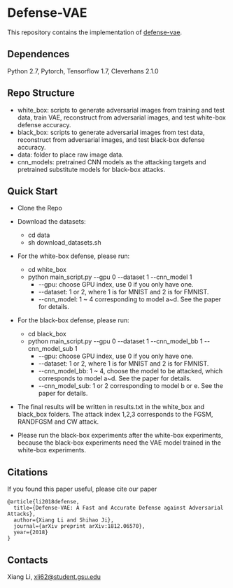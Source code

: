 # Defense-VAE
This repository contains the implementation of [defense-vae](https://arxiv.org/abs/1812.06570).

## Dependences
Python 2.7, Pytorch, Tensorflow 1.7, Cleverhans 2.1.0

## Repo Structure

* white_box: scripts to generate adversarial images from training and test data, train VAE, reconstruct from adversarial images, and test white-box defense accuracy. 
* black_box: scripts to generate adversarial images from test data, reconstruct from adversarial images, and test black-box defense accuracy.
* data: folder to place raw image data.
* cnn_models: pretrained CNN models as the attacking targets and pretrained substitute models for black-box attacks. 

## Quick Start

* Clone the Repo

* Download the datasets:
    * cd data
    * sh download_datasets.sh

* For the white-box defense, please run:
    * cd white_box
    * python main_script.py --gpu 0 --dataset 1 --cnn_model 1 
        * --gpu: choose GPU index, use 0 if you only have one.
        * --dataset: 1 or 2, where 1 is for MNIST and 2 is for FMNIST.
        * --cnn_model: 1 ~ 4 corresponding to model a~d. See the paper for details.

* For the black-box defense, please run:
    * cd black_box
    * python main_script.py --gpu 0 --dataset 1 --cnn_model_bb 1 --cnn_model_sub 1 
        * --gpu: choose GPU index, use 0 if you only have one.
        * --dataset: 1 or 2, where 1 is for MNIST and 2 is for FMNIST.
        * --cnn_model_bb: 1 ~ 4, choose the model to be attacked, which corresponds to model a~d. See the paper for details.
        * --cnn_model_sub: 1 or 2 corresponding to model b or e. See the paper for details.

* The final results will be written in results.txt in the white_box and black_box folders. The attack index 1,2,3 corresponds to the FGSM, RANDFGSM and CW attack.

* Please run the black-box experiments after the white-box experiments, because the black-box experiments need the VAE model trained in the white-box experiments. 

## Citations

If you found this paper useful, please cite our paper
    
    @article{li2018defense,
      title={Defense-VAE: A Fast and Accurate Defense against Adversarial Attacks},
      author={Xiang Li and Shihao Ji},
      journal={arXiv preprint arXiv:1812.06570},
      year={2018}
    }

## Contacts

Xiang Li, xli62@student.gsu.edu

